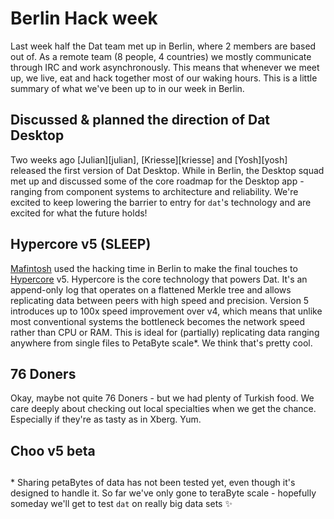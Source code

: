 # Berlin Hack week
Last week half the Dat team met up in Berlin, where 2 members are based out of.
As a remote team (8 people, 4 countries) we mostly communicate through IRC and
work asynchronously. This means that whenever we meet up, we live, eat and hack
together most of our waking hours. This is a little summary of what we've been
up to in our week in Berlin.

## Discussed & planned the direction of Dat Desktop
Two weeks ago [Julian][julian], [Kriesse][kriesse] and [Yosh][yosh] released
the first version of Dat Desktop. While in Berlin, the Desktop squad met up and
discussed some of the core roadmap for the Desktop app - ranging from component
systems to architecture and reliability. We're excited to keep lowering the
barrier to entry for `dat`'s technology and are excited for what the future
holds!

## Hypercore v5 (SLEEP)
[Mafintosh](https://twitter.com/mafintosh) used the hacking time in Berlin to
make the final touches to [Hypercore](https://github.com/) v5. Hypercore is the
core technology that powers Dat. It's an append-only log that operates on a
flattened Merkle tree and allows replicating data between peers with high speed
and precision. Version 5 introduces up to 100x speed improvement over v4,
which means that unlike most conventional systems the bottleneck becomes the
network speed rather than CPU or RAM. This is ideal for (partially) replicating
data ranging anywhere from single files to PetaByte scale\*. We think that's
pretty cool.

## 76 Doners
Okay, maybe not quite 76 Doners - but we had plenty of Turkish food. We care
deeply about checking out local specialties when we get the chance. Especially
if they're as tasty as in Xberg. Yum.

## Choo v5 beta

## 

\* Sharing petaBytes of data has not been tested yet, even though it's designed
to handle it. So far we've only gone to teraByte scale - hopefully someday
we'll get to test `dat` on really big data sets ✨
